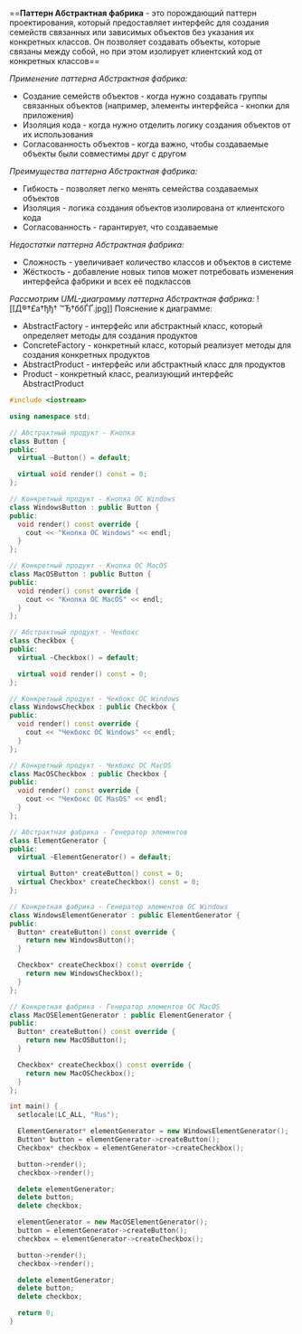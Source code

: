 ==**Паттерн Абстрактная фабрика** - это порождающий паттерн проектирования, который предоставляет интерфейс для создания семейств связанных или зависимых объектов без указания их конкретных классов. Он позволяет создавать объекты, которые связаны между собой, но при этом изолирует клиентский код от конкретных классов==

*Применение паттерна Абстрактная фабрика:*
* Создание семейств объектов - когда нужно создавать группы связанных объектов (например, элементы интерфейса - кнопки для приложения)
* Изоляция кода - когда нужно отделить логику создания объектов от их использования
* Согласованность объектов - когда важно, чтобы создаваемые объекты были совместимы друг с другом

*Преимущества паттерна Абстрактная фабрика:*
* Гибкость - позволяет легко менять семейства создаваемых объектов
* Изоляция - логика создания объектов изолирована от клиентского кода
* Согласованность - гарантирует, что создаваемые

*Недостатки паттерна Абстрактная фабрика:*
* Сложность - увеличивает количество классов и объектов в системе
* Жёсткость - добавление новых типов может потребовать изменения интерфейса фабрики и всех её подклассов

*Рассмотрим UML-диаграмму паттерна Абстрактная фабрика:*
![[Д®†£а†ђђ† ™Ђ†ббЃҐ.jpg]]
Пояснение к диаграмме:
* AbstractFactory - интерфейс или абстрактный класс, который определяет методы для создания продуктов
* ConcreteFactory - конкретный класс, который реализует методы для создания конкретных продуктов
* AbstractProduct - интерфейс или абстрактный класс для продуктов
* Product - конкретный класс, реализующий интерфейс AbstractProduct

```cpp
#include <iostream>

using namespace std;

// Абстрактный продукт - Кнопка
class Button {
public:
  virtual ~Button() = default;

  virtual void render() const = 0;
};

// Конкретный продукт - Кнопка ОС Windows
class WindowsButton : public Button {
public:
  void render() const override {
    cout << "Кнопка ОС Windows" << endl;
  }
};

// Конкретный продукт - Кнопка ОС MacOS
class MacOSButton : public Button {
public:
  void render() const override {
    cout << "Кнопка ОС MacOS" << endl;
  }
};

// Абстрактный продукт - Чекбокс
class Checkbox {
public:
  virtual ~Checkbox() = default;

  virtual void render() const = 0;
};

// Конкретный продукт - Чекбокс ОС Windows
class WindowsCheckbox : public Checkbox {
public:
  void render() const override {
    cout << "Чекбокс ОС Windows" << endl;
  }
};

// Конкретный продукт - Чекбокс ОС MacOS
class MacOSCheckbox : public Checkbox {
public:
  void render() const override {
    cout << "Чекбокс ОС MasOS" << endl;
  }
};

// Абстрактная фабрика - Генератор элементов
class ElementGenerator {
public:
  virtual ~ElementGenerator() = default;

  virtual Button* createButton() const = 0;
  virtual Checkbox* createCheckbox() const = 0;
};

// Конкретная фабрика - Генератор элементов ОС Windows
class WindowsElementGenerator : public ElementGenerator {
public:
  Button* createButton() const override {
    return new WindowsButton();
  }

  Checkbox* createCheckbox() const override {
    return new WindowsCheckbox();
  }
};

// Конкретная фабрика - Генератор элементов ОС MacOS
class MacOSElementGenerator : public ElementGenerator {
public:
  Button* createButton() const override {
    return new MacOSButton();
  }

  Checkbox* createCheckbox() const override {
    return new MacOSCheckbox();
  }
};

int main() {
  setlocale(LC_ALL, "Rus");

  ElementGenerator* elementGenerator = new WindowsElementGenerator();
  Button* button = elementGenerator->createButton();
  Checkbox* checkbox = elementGenerator->createCheckbox();

  button->render();
  checkbox->render();

  delete elementGenerator;
  delete button;
  delete checkbox;

  elementGenerator = new MacOSElementGenerator();
  button = elementGenerator->createButton();
  checkbox = elementGenerator->createCheckbox();

  button->render();
  checkbox->render();

  delete elementGenerator;
  delete button;
  delete checkbox;

  return 0;
}
```